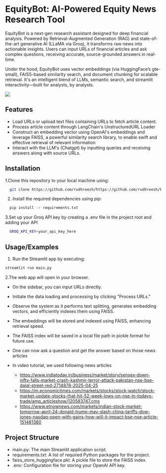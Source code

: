 
# EquityBot: AI-Powered Equity News Research Tool 

EquityBot is a next-gen research assistant designed for deep financial analysis. Powered by Retrieval-Augmented Generation (RAG) and state-of-the-art generative AI (LLaMA via Groq), it transforms raw news into actionable insights. Users can input URLs of financial articles and ask complex questions, receiving accurate, source-grounded answers in real-time.

Under the hood, EquityBot uses vector embeddings (via HuggingFace’s gte-small), FAISS-based similarity search, and document chunking for scalable retrieval. It's an intelligent blend of LLMs, semantic search, and streamlit interactivity—built for analysts, by analysts.

![](research_tool_sample.jpg)

## Features

- Load URLs or upload text files containing URLs to fetch article content.
- Process article content through LangChain's UnstructuredURL Loader
- Construct an embedding vector using OpenAI's embeddings and leverage FAISS, a powerful similarity search library, to enable swift and effective retrieval of relevant information
- Interact with the LLM's (Chatgpt) by inputting queries and receiving answers along with source URLs.


## Installation

1.Clone this repository to your local machine using:

```bash
  git clone https://github.com/rudhreesh/https://github.com/rudhreesh/EquityBot.git
```
2. Install the required dependencies using pip:

```bash
  pip install -r requirements.txt
```
3.Set up your Groq API key by creating a .env file in the project root and adding your API

```bash
  GROQ_API_KEY=your_api_key_here
```
## Usage/Examples

1. Run the Streamlit app by executing:
```bash
streamlit run main.py

```

2.The web app will open in your browser.

- On the sidebar, you can input URLs directly.

- Initiate the data loading and processing by clicking "Process URLs."

- Observe the system as it performs text splitting, generates embedding vectors, and efficiently indexes them using FAISS.

- The embeddings will be stored and indexed using FAISS, enhancing retrieval speed.

- The FAISS index will be saved in a local file path in pickle format for future use.
- One can now ask a question and get the answer based on those news articles
- In video tutorial, we used following news articles
  - https://www.indiatoday.in/business/market/story/sensex-down-nifty-falls-market-crash-kashmir-terror-attack-pakistan-nse-bse-dalal-street-red-2714878-2025-04-25
  - https://m.economictimes.com/markets/stocks/stock-watch/stock-market-update-stocks-that-hit-52-week-lows-on-nse-in-todays-trade/amp_articleshow/120583747.cms
  - https://www.etnownews.com/markets/indian-stock-market-tomorrow-april-24-donald-trump-may-slash-china-tariffs-dow-jones-nasdaq-open-with-gains-how-will-it-impact-bse-nse-article-151481380

## Project Structure

- main.py: The main Streamlit application script.
- requirements.txt: A list of required Python packages for the project.
- faiss_store_huggingface.pkl: A pickle file to store the FAISS index.
- .env: Configuration file for storing your OpenAI API key.
